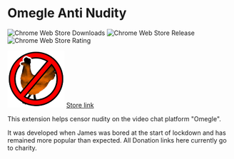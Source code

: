 # Omegle Anti Nudity
![Chrome Web Store Downloads](https://img.shields.io/chrome-web-store/users/acogoebfegcdkabddmpomnhafncmehkd)
![Chrome Web Store Release](https://img.shields.io/chrome-web-store/v/acogoebfegcdkabddmpomnhafncmehkd)
![Chrome Web Store Rating](https://img.shields.io/chrome-web-store/stars/acogoebfegcdkabddmpomnhafncmehkd)

![Cockblocker Logo](https://github.com/Acorn221/Omegle-Anti-Nudity/blob/master/Extension/images/icon128.png?raw=true)
[Store link](https://chrome.google.com/webstore/detail/cock-blocker-for-omegle/acogoebfegcdkabddmpomnhafncmehkd?hl=en)

This extension helps censor nudity on the video chat platform "Omegle".

It was developed when James was bored at the start of lockdown and has remained more popular than expected.
All Donation links here currently go to charity.
